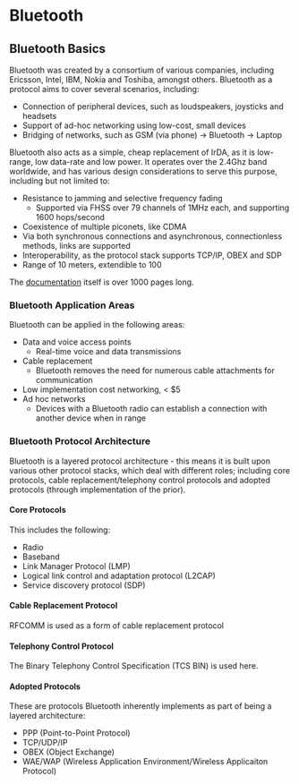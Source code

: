 # Bluetooth

## Bluetooth Basics

Bluetooth was created by a consortium of various companies, including Ericsson, Intel, IBM, Nokia and Toshiba, amongst others. Bluetooth as a protocol aims to cover several scenarios, including:

- Connection of peripheral devices, such as loudspeakers, joysticks and headsets
- Support of ad-hoc networking using low-cost, small devices
- Bridging of networks, such as GSM (via phone) → Bluetooth → Laptop

Bluetooth also acts as a simple, cheap replacement of IrDA, as it is low-range, low data-rate and low power. It operates over the 2.4Ghz band worldwide, and has various design considerations to serve this purpose, including but not limited to:

- Resistance to jamming and selective frequency fading
	- Supported via FHSS over 79 channels of 1MHz each, and supporting 1600 hops/second
- Coexistence of multiple piconets, like CDMA
- Via both synchronous connections and asynchronous, connectionless methods, links are supported
- Interoperability, as the protocol stack supports TCP/IP, OBEX and SDP
- Range of 10 meters, extendible to 100

The <a href = "https://www.bluetooth.com">documentation</a> itself is over 1000 pages long.

### Bluetooth Application Areas

Bluetooth can be applied in the following areas:

- Data and voice access points
	- Real-time voice and data transmissions
- Cable replacement
	- Bluetooth removes the need for numerous cable attachments for communication
- Low implementation cost networking, < $5
- Ad hoc networks
	- Devices with a Bluetooth radio can establish a connection with another device when in range

### Bluetooth Protocol Architecture

Bluetooth is a layered protocol architecture - this means it is built upon various other protocol stacks, which deal with different roles; including core protocols, cable replacement/telephony control protocols and adopted protocols (through implementation of the prior).

#### Core Protocols

This includes the following:
- Radio
- Baseband
- Link Manager Protocol (LMP)
- Logical link control and adaptation protocol (L2CAP)
- Service discovery protocol (SDP)

#### Cable Replacement Protocol

RFCOMM is used as a form of cable replacement protocol

#### Telephony Control Protocol

The Binary Telephony Control Specification (TCS BIN) is used here.

#### Adopted Protocols

These are protocols Bluetooth inherently implements as part of being a layered architecture:

- PPP (Point-to-Point Protocol)
- TCP/UDP/IP
- OBEX (Object Exchange)
- WAE/WAP (Wireless Application Environment/Wireless Applicaiton Protocol)

